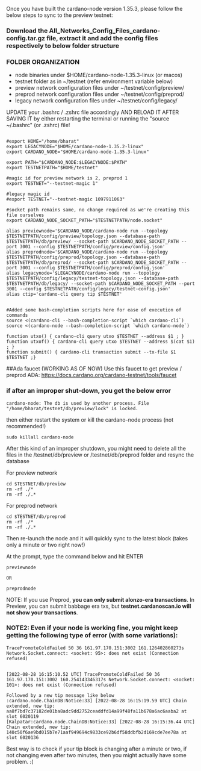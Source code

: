 Once you have built the cardano-node version 1.35.3, please follow the below steps to sync to the preview testnet:

### Download the All_Networks_Config_Files_cardano-config.tar.gz file, extract it and add the config files respectively to below folder structure

### FOLDER ORGANIZATION
- node binaries under $HOME/cardano-node-1.35.3-linux (or macos)
- testnet folder as in  ~/testnet (refer environment variable below)
- preview network configuration files under ~/testnet/config/preview/
- preprod network configuration files under ~/testnet/config/preprod/
- legacy network configuration files under ~/testnet/config/legacy/



UPDATE your .bashrc / .zshrc file accordingly AND RELOAD IT AFTER SAVING IT by either restarting the terminal or running the "source ~/.bashrc" (or .zshrc) file!

```

#export HOME="/home/bharat"
export LEGACYNODE="$HOME/cardano-node-1.35.2-linux"
export CARDANO_NODE="$HOME/cardano-node-1.35.3-linux"

export PATH="$CARDANO_NODE:$LEGACYNODE:$PATH"
export TESTNETPATH="$HOME/testnet"

#magic id for preview network is 2, preprod 1
export TESTNET="--testnet-magic 1"

#legacy magic id
#export TESTNET="--testnet-magic 1097911063"

#socket path remains same, no change required as we're creating this file ourselves
export CARDANO_NODE_SOCKET_PATH="$TESTNETPATH/node.socket"

alias previewnode='$CARDANO_NODE/cardano-node run --topology $TESTNETPATH/config/preview/topology.json --database-path $TESTNETPATH/db/preview/ --socket-path $CARDANO_NODE_SOCKET_PATH --port 3001 --config $TESTNETPATH/config/preview/config.json'
alias preprodnode='$CARDANO_NODE/cardano-node run --topology $TESTNETPATH/config/preprod/topology.json --database-path $TESTNETPATH/db/preprod/ --socket-path $CARDANO_NODE_SOCKET_PATH --port 3001 --config $TESTNETPATH/config/preprod/config.json'
alias legacynode='$LEGACYNODE/cardano-node run --topology $TESTNETPATH/config/legacy/testnet-topology.json --database-path $TESTNETPATH/db/legacy/ --socket-path $CARDANO_NODE_SOCKET_PATH --port 3001 --config $TESTNETPATH/config/legacy/testnet-config.json'
alias ctip='cardano-cli query tip $TESTNET'


#Added some bash-completion scripts here for ease of execution of commands
source <(cardano-cli --bash-completion-script `which cardano-cli`)
source <(cardano-node --bash-completion-script `which cardano-node`)

function utxo() { cardano-cli query utxo $TESTNET --address $1 ; }
function utxof() { cardano-cli query utxo $TESTNET --address $(cat $1) ; }
function submit() { cardano-cli transaction submit --tx-file $1 $TESTNET ;}

```

##Ada faucet (WORKING AS OF NOW)
Use this faucet to get preview / preprod ADA: https://docs.cardano.org/cardano-testnet/tools/faucet


### if after an improper shut-down, you get the below error

```
cardano-node: The db is used by another process. File "/home/bharat/testnet/db/preview/lock" is locked.
```

then either restart the system or kill the cardano-node process (not recommended!)

```
sudo killall cardano-node
```

After this kind of an improper shutdown, you might need to delete all the files in the /testnet/db/preview or /testnet/db/preprod folder and resync the database 

For preview network
```
cd $TESTNET/db/preview
rm -rf ./*
rm -rf ./.*
```
For preprod network
```
cd $TESTNET/db/preprod
rm -rf ./*
rm -rf ./.*
```


Then re-launch the node and it will quickly sync to the latest block (takes only a minute or two right now!)

At the prompt, type the command below and hit ENTER
```
previewnode

OR

preprodnode
```

NOTE: If you use Preprod, **you can only submit alonzo-era transactions**. In Preview, you can submit babbage era txs, but **testnet.cardanoscan.io will not show your transactions**.

### NOTE2: Even if your node is working fine, you might keep getting the following type of error (with some variations):
```
TracePromoteColdFailed 50 36 161.97.170.151:3002 161.126402860273s Network.Socket.connect: <socket: 95>: does not exist (Connection refused)


[2022-08-28 16:15:10.52 UTC] TracePromoteColdFailed 50 36 161.97.170.151:3002 160.254143346317s Network.Socket.connect: <socket: 101>: does not exist (Connection refused)

Followed by a new tip message like below
:cardano.node.ChainDB:Notice:33] [2022-08-28 16:15:19.59 UTC] Chain extended, new tip: aa8f7bd7c37182de01ba8adc9dd2752ceaddfd14a99f48fa11b678a6ac6aaba2 at slot 6020119
[Kalpatar:cardano.node.ChainDB:Notice:33] [2022-08-28 16:15:36.44 UTC] Chain extended, new tip: 140c50f6ae9bd015b7e71aaf949694c9833ce92b6df58ddbfb2d169cde7ee78a at slot 6020136
```

Best way is to check if your tip block is changing after a minute or two, if not changing even after two minutes, then you might actually have some problem. :(

